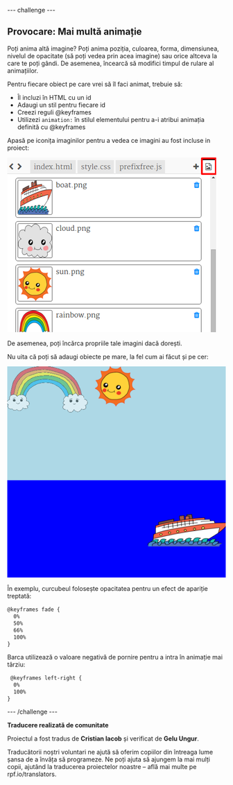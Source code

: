 --- challenge ---

## Provocare: Mai multă animație

Poți anima altă imagine? Poți anima poziția, culoarea, forma, dimensiunea, nivelul de opacitate (să poți vedea prin acea imagine) sau orice altceva la care te poți gândi. De asemenea, încearcă să modifici timpul de rulare al animațiilor.

Pentru fiecare obiect pe care vrei să îl faci animat, trebuie să:

+ Îl incluzi în HTML cu un id
+ Adaugi un stil pentru fiecare id
+ Creezi reguli @keyframes
+ Utilizezi `animation:` în stilul elementului pentru a-i atribui animația definită cu @keyframes 

Apasă pe iconița imaginilor pentru a vedea ce imagini au fost incluse in proiect:

![captură de ecran](images/sunrise-images.png)

De asemenea, poți încărca propriile tale imagini dacă dorești.

Nu uita că poți să adaugi obiecte pe mare, la fel cum ai făcut și pe cer:

![captură de ecran](images/sunrise-boat.png)

În exemplu, curcubeul folosește opacitatea pentru un efect de apariție treptată:

    @keyframes fade {
      0%  
      50% 
      66% 
      100%  
    }
    

Barca utilizează o valoare negativă de pornire pentru a intra în animație mai târziu:

     @keyframes left-right {
      0%   
      100% 
    }
    

--- /challenge ---


**Traducere realizată de comunitate**

Proiectul a fost tradus de **Cristian Iacob** și verificat de **Gelu Ungur**.

Traducătorii noștri voluntari ne ajută să oferim copiilor din întreaga lume șansa de a învăța să programeze. Ne poți ajuta să ajungem la mai mulți copii, ajutând la traducerea proiectelor noastre – află mai multe pe rpf.io/translators.
